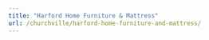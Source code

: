 ```yaml
---
title: "Harford Home Furniture & Mattress"
url: /churchville/harford-home-furniture-and-mattress/
---
```


